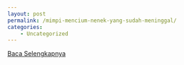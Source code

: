 ```yaml
---
layout: post
permalink: /mimpi-mencium-nenek-yang-sudah-meninggal/
categories:
    - Uncategorized
---
```


[Baca Selengkapnya](/01)
